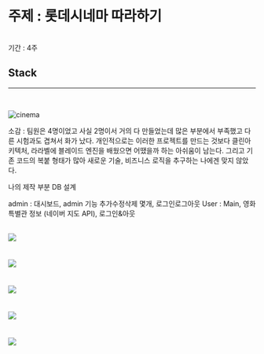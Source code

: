 주제 : 롯데시네마 따라하기
================================================
<br>
기간 : 4주


## Stack
-----------------------
<br>

![cinema](https://user-images.githubusercontent.com/39996770/71716970-de041d00-2e59-11ea-8912-8b77745e97c8.PNG)

소감 : 팀원은 4명이었고 사실 2명이서 거의 다 만들었는데 많은 부분에서 부족했고 다른 시험과도 겹쳐서 화가 났다. 
개인적으로는 이러한 프로젝트를 만드는 것보다 클린아키텍처, 라라벨에 블레이드 엔진을 배웠으면 어땠을까 하는 아쉬움이 남는다.
그리고 기존 코드의 복붙 형태가 많아 새로운 기술, 비즈니스 로직을 추구하는 나에겐 맞지 않았다. 

나의 제작 부분 
DB 설계

admin : 대시보드, admin 기능 추가수정삭제 몇개, 로그인로그아웃
User : Main, 영화 특별관 정보 (네이버 지도 API), 로그인&아웃

<br>

<div>
 <img src="https://user-images.githubusercontent.com/39996770/71717140-6b477180-2e5a-11ea-914b-690d3a749659.PNG" style="margin-bottom:20px;"><br><br>
 <img src="https://user-images.githubusercontent.com/39996770/71717141-6b477180-2e5a-11ea-8254-8a161110f260.PNG" style="margin-bottom:20px;"><br><br>
 <img src="https://user-images.githubusercontent.com/39996770/71716235-5e754e80-2e57-11ea-875c-0fbcd3f63c17.png" style="margin-bottom:20px;"><br><br>
 <img src="https://user-images.githubusercontent.com/39996770/71716237-5f0de500-2e57-11ea-9438-4459f0b8d647.png" style="margin-bottom:20px;"><br><br>
 <img src="https://user-images.githubusercontent.com/39996770/71716238-5f0de500-2e57-11ea-9ebf-f01ee4405943.png" style="margin-bottom:20px;"><br><br>
</div>

